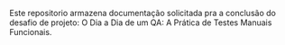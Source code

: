 
Este repositorio armazena documentação solicitada pra a conclusão do desafio de projeto: O Dia a Dia de um QA: A Prática de Testes Manuais Funcionais.
